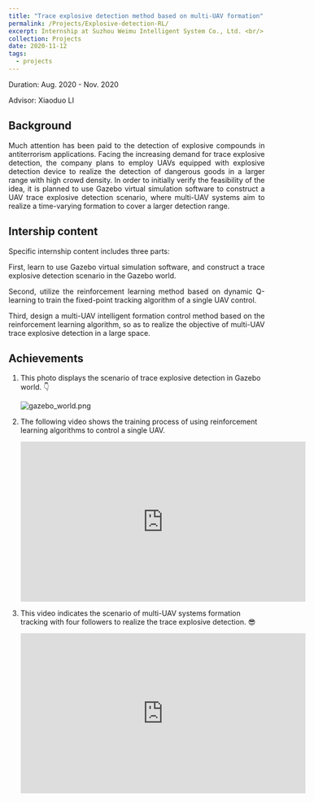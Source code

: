 ```yaml
---
title: "Trace explosive detection method based on multi-UAV formation"
permalink: /Projects/Explosive-detection-RL/
excerpt: Internship at Suzhou Weimu Intelligent System Co., Ltd. <br/> <a href="https://jianhua-WANG-BUAA.github.io/Projects/Explosive-detection-RL/"><img src="https://jianhua-WANG-BUAA.github.io/images/MFE-UAV-formation-RL.png" alt="MFE-UAV-formation-RL.png" border="0" width="500" /></a>
collection: Projects
date: 2020-11-12
tags:
  - projects
---
```


Duration: Aug. 2020 - Nov. 2020

Advisor: Xiaoduo LI

## Background

<p style="text-align:justify; text-justify:inter-ideograph;">
Much attention has been paid to the detection of explosive compounds in antiterrorism applications. 
Facing the increasing demand for trace explosive detection, the company plans to employ UAVs equipped with explosive detection device to realize the detection of dangerous goods in a larger range with high crowd density. In order to initially verify the feasibility of the idea, it is planned to use Gazebo virtual simulation software to construct a UAV trace explosive detection scenario, where multi-UAV systems aim to realize a time-varying formation to cover a larger detection range.
</p>

## Intership content


Specific internship content includes three parts:

<p style="text-align:justify; text-justify:inter-ideograph;">
First, learn to use Gazebo virtual simulation software, and construct a trace explosive detection scenario in the Gazebo world.
</p>

<p style="text-align:justify; text-justify:inter-ideograph;">
Second, utilize the reinforcement learning method based on dynamic Q-learning to train the fixed-point tracking algorithm of a single UAV control.
</p>

<p style="text-align:justify; text-justify:inter-ideograph;">
Third, design a multi-UAV intelligent formation control method based on the reinforcement learning algorithm, so as to realize the objective of multi-UAV trace explosive detection in a large space.
</p>

## Achievements

1. This photo displays the scenario of trace explosive detection in Gazebo world. 👇

    <img src="https://jianhua-WANG-BUAA.github.io/images/gazebo_world.png" alt="gazebo_world.png" border="0"/>

2. The following video shows the training process of using reinforcement learning algorithms to control a single UAV.

     <iframe width="560" height="315" src="https://www.youtube.com/embed/wzu0CHlsenE" frameborder="0" allow="accelerometer; autoplay; encrypted-media; gyroscope; picture-in-picture" allowfullscreen></iframe>
   
3. This video indicates the scenario of multi-UAV systems formation tracking with four followers to realize the trace explosive detection. 😎

    <iframe width="560" height="315" src="https://www.youtube.com/embed/czSHIDGV2ao" frameborder="0" allow="accelerometer; autoplay; encrypted-media; gyroscope; picture-in-picture" allowfullscreen></iframe>

